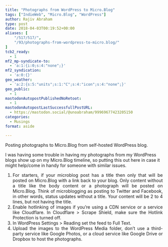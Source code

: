 ```yaml
---
title: "Photographs from WordPress to Micro.Blog"
tags: ["IndieWeb", "Micro.Blog", "WordPress"]
author: Rajiv Abraham
type: post
date: 2018-04-03T00:19:52+00:00
aliases: [
    "/517/517/",
    "/93/photographs-from-wordpress-to-micro.blog/"
]
tcb2_ready:
  - 1
mf2_mp-syndicate-to:
  - 'a:1:{i:0;s:4:"none";}'
mf2_syndication:
  - 'a:0:{}'
geo_weather:
  - 'a:2:{s:5:"units";s:1:"C";s:4:"icon";s:4:"none";}'
geo_public:
  - 1
mastodonAutopostPublishedNoRetoot:
  - 1
mastodonAutopostLastSuccessfullPostURL:
  - https://mastodon.social/@unoabraham/99969677423205150
categories:
  - Musings
format: aside

---
```

<p style="text-align: left;">
  Posting photographs to Micro.Blog from self-hosted WordPress blog.
</p>

<p style="text-align: left;">
  I was having some trouble in having my photographs from my WordPress blogs show up on my Micro.Blog timeline, so putting this out here in case it might help/come in handy for someone with similar issues.
</p>

<ol style="text-align: left;">
  <li style="text-align: justify;">
    For starters, if your microblog post has a title then only that will be posted on Micro.Blog with a link back to your blog. Only content without a title like the body content or a photograph will be posted on Micro.Blog. Think of microblogging as posting to Twitter and Facebook, in other words, status updates without a title. Your content will be 2 to 4 lines, but not having the title.
  </li>
  <li style="text-align: justify;">
    Enable hotlinking of images if you&#8217;re using a CDN service or a service like Cloudflare. In Cloudflare > Scrape Shield, make sure the Hotlink Protection is turned off.
  </li>
  <li style="text-align: justify;">
    In WordPress Settings > Reading set the feed to Full Text.
  </li>
  <li style="text-align: justify;">
    Upload the images to the WordPress Media folder, don&#8217;t use a third-party service like Google Photos, or a cloud service like Google Drive or Dropbox to host the photographs.
  </li>
</ol>